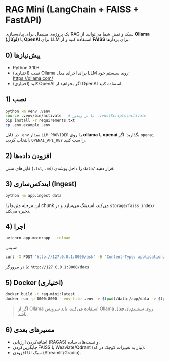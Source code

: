 # RAG Mini (LangChain + FAISS + FastAPI)

یک پروژه‌ی مینیمال برای پیاده‌سازی RAG سبک و تمیز. شما می‌توانید از **Ollama (لوکال)** یا **OpenAI** برای LLM استفاده کنید و از **FAISS** برای بردارها.

## 0) پیش‌نیازها
- Python 3.10+
- (اختیاری) نصب Ollama برای اجرای مدل LLM روی سیستم خود: https://ollama.com/
- (اختیاری) کلید OpenAI اگر بخواهید از OpenAI استفاده کنید.

## 1) نصب
```bash
python -m venv .venv
source .venv/bin/activate   # یا در ویندوز: .venv\Scripts\activate
pip install -r requirements.txt
cp .env.example .env
```

در فایل `.env` مقدار `LLM_PROVIDER` را روی **ollama** یا **openai** بگذارید. اگر `openai` انتخاب کردید، `OPENAI_API_KEY` را ست کنید.

## 2) افزودن داده‌ها
فایل‌های متنی (`.txt`, `.md`) را داخل پوشه‌ی `data/` قرار دهید.

## 3) ایندکس‌سازی (Ingest)
```bash
python -m app.ingest data
```
این مرحله متن‌ها را chunk می‌کند، امبدینگ می‌سازد و در `storage/faiss_index/` ذخیره می‌کند.

## 4) اجرا
```bash
uvicorn app.main:app --reload
```
سپس:
```bash
curl -X POST "http://127.0.0.1:8000/ask" -H "Content-Type: application/json" -d '{"question":"What is this project about?"}'
```
یا در مرورگر: `http://127.0.0.1:8000/docs`

## 5) Docker (اختیاری)
```bash
docker build -t rag-mini:latest .
docker run -p 8000:8000 --env-file .env -v $(pwd)/data:/app/data -v $(pwd)/storage:/app/storage rag-mini:latest
```
> اگر از Ollama استفاده می‌کنید، باید سرویس Ollama روی سیستم‌تان فعال باشد.

## 6) مسیرهای بعدی
- اضافه‌کردن ارزیابی (RAGAS) و تست‌های ساده.
- جایگزین‌کردن FAISS با Weaviate/Qdrant (نیاز به تغییرات کوچک در کد).
- افزودن UI سبک (Streamlit/Gradio).
